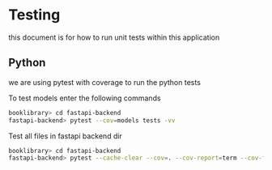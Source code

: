 # Testing

this document is for how to run unit tests within this application

## Python

we are using pytest with coverage to run the python tests

To test models enter the following commands
```bash
booklibrary> cd fastapi-backend 
fastapi-backend> pytest --cov=models tests -vv
```

Test all files in fastapi backend dir
```bash
booklibrary> cd fastapi-backend 
fastapi-backend> pytest --cache-clear --cov=. --cov-report=term --cov-fail-under=80 tests -vv
```